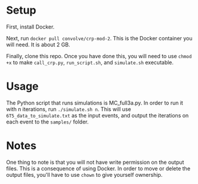 # Setup
First, install Docker.

Next, run `docker pull convolve/crp-mod-2`. This is the Docker container you will need.
It is about 2 GB.

Finally, clone this repo. Once you have done this, you will need to use `chmod +x` to make 
`call_crp.py`, `run_script.sh`, and `simulate.sh` executable.

# Usage
The Python script that runs simulations is MC_full3a.py. In order to run it with n iterations,
run `./simulate.sh n`. This will use `6T5_data_to_simulate.txt` as the input events, and output the iterations on each 
event to the `samples/` folder.

# Notes
One thing to note is that you will not have write permission on the output files. This is a consequence of using Docker.
In order to move or delete the output files, you'll have to use `chown` to give yourself ownership.